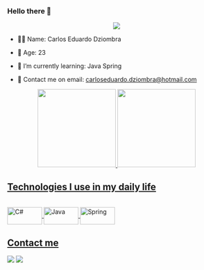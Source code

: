 ### Hello there 👋

<div align="center">
  <img src="https://github.com/Melkory/Melkory/assets/132608271/6a5ed0fb-ed78-4d5c-9bc8-024a54ba606e">
</div>

- 👦🏻 Name: Carlos Eduardo Dziombra

- 📅 Age: 23

- 🌱 I’m currently learning: Java Spring

- 📧 Contact me on email: carloseduardo.dziombra@hotmail.com


<div align="center">
  <a href="https://github.com/Melkory">
  <img height="180em" src="https://github-readme-stats.vercel.app/api?username=Melkory&show_icons=true&theme=dracula&include_all_commits=true&count_private=true"/>
  <img height="180em" src="https://github-readme-stats.vercel.app/api/top-langs/?username=Melkory&layout=compact&langs_count=7&theme=dracula"/>
</div>

## Technologies I use in my daily life
    
<div style="display: inline_block"><br>
  <img align="center" alt="C#" height="40" width="80" src="https://img.shields.io/badge/C%23-239120?style=for-the-badge&logo=c-sharp&logoColor=white">
  <img align="center" alt="Java" height="40" width="80" src="https://img.shields.io/badge/Java-ED8B00?style=for-the-badge&logo=openjdk&logoColor=white">
  <img align="center" alt="Spring" height="40" width="80" src="https://img.shields.io/badge/Spring-6DB33F?style=for-the-badge&logo=spring&logoColor=white">
</div>
  
  ## Contact me
 
<div>
  <a href = "mailto:carloseduardo.dziombra@hotmail.com"><img src="https://img.shields.io/badge/-Gmail-%23333?style=for-the-badge&logo=gmail&logoColor=white" target="_blank"></a>
  <a href="https://www.linkedin.com/in/carlos-eduardo-dziombra-02099a236/" target="_blank"><img src="https://img.shields.io/badge/-LinkedIn-%230077B5?style=for-the-badge&logo=linkedin&logoColor=white" target="_blank"></a> 
</div>
